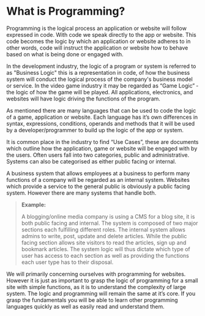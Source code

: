 # What is Programming?

Programming is the logical process an application or website will follow expressed in code. With code we speak
 directly to the app or website. This code becomes the logic by which an application or website adheres to ­in other
 words, code will instruct the application or website how to behave based on what is being done or engaged with.

In the development industry, the logic of a program or system is referred to as "Business Logic" ­this is a
 representation in code, of how the business system will conduct the logical process of the company's business model
 or service. In the video game industry it may be regarded as “Game Logic” ­ the logic of how the game will be played.
 All applications, electronics, and websites will have logic driving the functions of the program.

As mentioned there are many languages that can be used to code the logic of a game, application or website. Each
 language has it’s own differences in syntax, expressions, conditions, operands and methods that it will be used by
 a developer/programmer to build up the logic of the app or system.

It is common place in the industry to find “Use Cases”, these are documents which outline how the application, game
or website will be engaged with by the users. Often users fall into two categories, public and administrative.
Systems can also be categorised as either public facing or internal.

A business system that allows employees at a business to perform many functions of a company will be regarded as an
internal system. Websites which provide a service to the general public is obviously a public facing system. However
there are many systems that handle both.

> **Example:**
>
> A blogging/online media company is using a CMS for a blog site, it is both public facing and internal. The system
>  is composed of two major sections each fulfilling different roles. The internal system allows admins to write,
>  post, update and delete articles. While the public facing section allows site visitors to read the articles, sign
>  up and bookmark articles. The system logic will thus dictate which type of user has access to each section as well
>  as providing the functions each user type has to their disposal.

We will primarily concerning ourselves with programming for websites. However it is just as important to grasp the
 logic of programming for a small site with simple functions, as it is to understand the complexity of large system.
 The logic and programming will remain the same at it’s core. If you grasp the fundamentals you will be able to learn
 other programming languages quickly as well as easily read and understand them.
